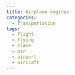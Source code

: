 ```yaml
---
title: Airplane engines
categories:
  - Transportation
tags:
  - flight
  - flying
  - plane
  - air
  - airport
  - aircraft
---
```

